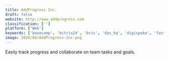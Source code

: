 ```yaml
---
title: AddProgress Inc.
draft: false 
website: http://www.addprogress.com
classification: ['']
platform: ['Web']
keywords: ['basecamp', 'bitrix24', 'bric', 'das_hq', 'digispoke', 'fasttrack_schedule', 'foxplan', 'ganttpro', 'libreplan', 'moos_project_viewer', 'microsoft_project', 'orgbusiness_gantt_chart', 'padlet_briefcase', 'pricecost', 'projexec', 'project_viewer_365', 'projectlibre', 'teamgantt', 'weekplanner', 'jxproject']
image: 2020/04/AddProgress-Inc.png
---
```

Easily track progress and collaborate on team tasks and goals.